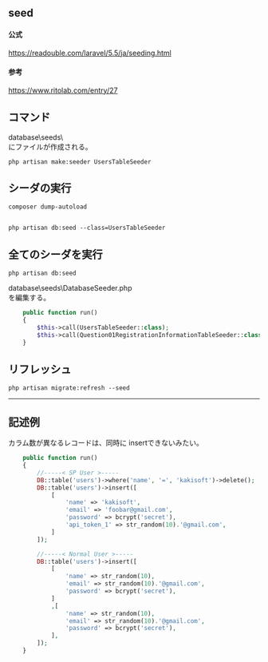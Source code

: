 ## seed

#### 公式
https://readouble.com/laravel/5.5/ja/seeding.html  


#### 参考
https://www.ritolab.com/entry/27  


## コマンド
database\seeds\  
にファイルが作成される。
```
php artisan make:seeder UsersTableSeeder
```

## シーダの実行
```
composer dump-autoload


php artisan db:seed --class=UsersTableSeeder
```

## 全てのシーダを実行
```
php artisan db:seed
```
database\seeds\DatabaseSeeder.php  
を編集する。
```php
    public function run()
    {
        $this->call(UsersTableSeeder::class);
        $this->call(Question01RegistrationInformationTableSeeder::class);
    }
```


## リフレッシュ
```
php artisan migrate:refresh --seed
```

____________________________________________________________
## 記述例
カラム数が異なるレコードは、同時に insertできないみたい。  
```php
    public function run()
    {
        //-----< SP User >-----
        DB::table('users')->where('name', '=', 'kakisoft')->delete();
        DB::table('users')->insert([
            [
                'name' => 'kakisoft',
                'email' => 'foobar@gmail.com',
                'password' => bcrypt('secret'),
                'api_token_1' => str_random(10).'@gmail.com',
            ]
        ]);

        //-----< Normal User >-----
        DB::table('users')->insert([
            [
                'name' => str_random(10),
                'email' => str_random(10).'@gmail.com',
                'password' => bcrypt('secret'),
            ]
            ,[
                'name' => str_random(10),
                'email' => str_random(10).'@gmail.com',
                'password' => bcrypt('secret'),
            ],
        ]);
    }
```






